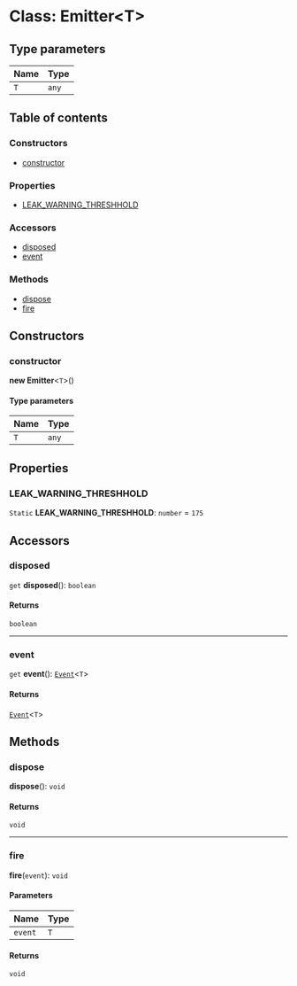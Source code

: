 # Class: Emitter\<T>

## Type parameters

| Name | Type |
| :------ | :------ |
| `T` | `any` |

## Table of contents

### Constructors

* [constructor](/auto-docs/utils/classes/Emitter.md#constructor)

### Properties

* [LEAK\_WARNING\_THRESHHOLD](/auto-docs/utils/classes/Emitter.md#leak_warning_threshhold)

### Accessors

* [disposed](/auto-docs/utils/classes/Emitter.md#disposed)
* [event](/auto-docs/utils/classes/Emitter.md#event)

### Methods

* [dispose](/auto-docs/utils/classes/Emitter.md#dispose)
* [fire](/auto-docs/utils/classes/Emitter.md#fire)

## Constructors

### constructor

**new Emitter**<`T`>()

#### Type parameters

| Name | Type |
| :------ | :------ |
| `T` | `any` |

## Properties

### LEAK\_WARNING\_THRESHHOLD

`Static` **LEAK\_WARNING\_THRESHHOLD**: `number` = `175`

## Accessors

### disposed

`get` **disposed**(): `boolean`

#### Returns

`boolean`

***

### event

`get` **event**(): [`Event`](/auto-docs/utils/interfaces/Event-1.md)<`T`>

#### Returns

[`Event`](/auto-docs/utils/interfaces/Event-1.md)<`T`>

## Methods

### dispose

**dispose**(): `void`

#### Returns

`void`

***

### fire

**fire**(`event`): `void`

#### Parameters

| Name | Type |
| :------ | :------ |
| `event` | `T` |

#### Returns

`void`
